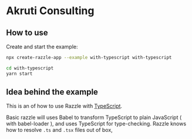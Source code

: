 # Akruti Consulting

## How to use

<!-- START install generated instructions please keep comment here to allow auto update -->
<!-- DON'T EDIT THIS SECTION, INSTEAD RE-RUN yarn update-examples TO UPDATE -->Create and start the example:

```bash
npx create-razzle-app --example with-typescript with-typescript

cd with-typescript
yarn start
```

<!-- END install generated instructions please keep comment here to allow auto update -->

## Idea behind the example

This is an of how to use Razzle with [TypeScript](https://github.com/Microsoft/TypeScript).

Basic razzle will uses Babel to transform TypeScript to plain JavaScript ( with babel-loader ), and uses TypeScript for type-checking.
Razzle knows how to resolve `.ts` and `.tsx` files out of box,
